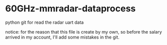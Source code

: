 # 60GHz-mmradar-dataprocess
python git for read the radar uart data

notice: for the reason that this file is create by my own, so before the salary arrived in my account, I'll add some mistakes in the git.
